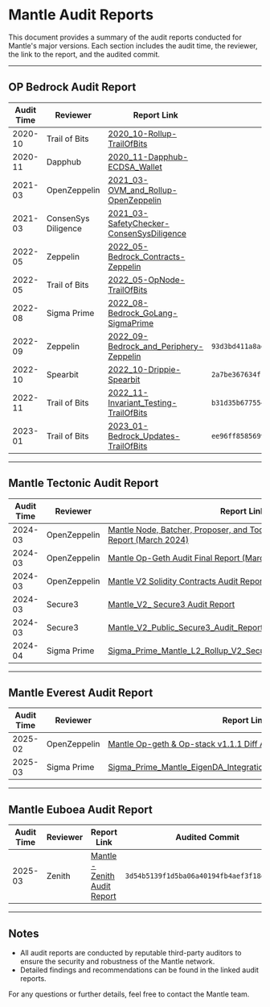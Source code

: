 # Mantle Audit Reports

This document provides a summary of the audit reports conducted for Mantle's major versions. Each section includes the audit time, the reviewer, the link to the report, and the audited commit.

---

## OP Bedrock Audit Report

| Audit Time | Reviewer            | Report Link                                                                                                                                                                             | Audited Commit                             |
|------------|---------------------|-----------------------------------------------------------------------------------------------------------------------------------------------------------------------------------------|--------------------------------------------|
| 2020-10    | Trail of Bits       | [2020_10-Rollup-TrailOfBits](https://github.com/mantlenetworkio/mantle-v2/blob/develop/technical-documents/security-reviews/op-bedrock/2020_10-Rollup-TrailOfBits.pdf)                             |                                            |
| 2020-11    | Dapphub             | [2020_11-Dapphub-ECDSA_Wallet](https://github.com/mantlenetworkio/mantle-v2/blob/develop/technical-documents/security-reviews/op-bedrock/2020_11-Dapphub-ECDSA_Wallet.pdf)                         |                                            |
| 2021-03    | OpenZeppelin        | [2021_03-OVM_and_Rollup-OpenZeppelin](https://github.com/mantlenetworkio/mantle-v2/blob/develop/technical-documents/security-reviews/op-bedrock/2021_03-OVM_and_Rollup-OpenZeppelin.pdf)           |                                            |
| 2021-03    | ConsenSys Diligence | [2021_03-SafetyChecker-ConsenSysDiligence](https://github.com/mantlenetworkio/mantle-v2/blob/develop/technical-documents/security-reviews/op-bedrock/2021_03-SafetyChecker-ConsenSysDiligence.pdf) |                                            |
| 2022-05    | Zeppelin            | [2022_05-Bedrock_Contracts-Zeppelin](https://github.com/mantlenetworkio/mantle-v2/blob/develop/technical-documents/security-reviews/op-bedrock/2022_05-Bedrock_Contracts-Zeppelin.pdf)             |                                            |
| 2022-05    | Trail of Bits       | [2022_05-OpNode-TrailOfBits](https://github.com/mantlenetworkio/mantle-v2/blob/develop/technical-documents/security-reviews/op-bedrock/2022_05-OpNode-TrailOfBits.pdf)                             |                                            |
| 2022-08    | Sigma Prime         | [2022_08-Bedrock_GoLang-SigmaPrime](https://github.com/mantlenetworkio/mantle-v2/blob/develop/technical-documents/security-reviews/op-bedrock/2022_08-Bedrock_GoLang-SigmaPrime.pdf)               |                                            |
| 2022-09    | Zeppelin            | [2022_09-Bedrock_and_Periphery-Zeppelin](https://github.com/mantlenetworkio/mantle-v2/blob/develop/technical-documents/security-reviews/op-bedrock/2022_09-Bedrock_and_Periphery-Zeppelin.pdf)     | `93d3bd411a8ae75702539ac9c5fe00bad21d4104` |
| 2022-10    | Spearbit            | [2022_10-Drippie-Spearbit](https://github.com/mantlenetworkio/mantle-v2/blob/develop/technical-documents/security-reviews/op-bedrock/2022_10-Drippie-Spearbit.pdf)                                 | `2a7be367634f147736f960eb2f38a77291cdfcad` |
| 2022-11    | Trail of Bits       | [2022_11-Invariant_Testing-TrailOfBits](https://github.com/mantlenetworkio/mantle-v2/blob/develop/technical-documents/security-reviews/op-bedrock/2022_11-Invariant_Testing-TrailOfBits.pdf)       | `b31d35b67755479645dd150e7cc8c6710f0b4a56` |
| 2023-01    | Trail of Bits       | [2023_01-Bedrock_Updates-TrailOfBits](https://github.com/mantlenetworkio/mantle-v2/blob/develop/technical-documents/security-reviews/op-bedrock/2023_01-Bedrock_Updates-TrailOfBits.pdf)           | `ee96ff8585699b054c95c6ff4a2411ee9fedcc87` |

---

## Mantle Tectonic Audit Report

| Audit Time     | Reviewer   | Report Link                                                                    | Audited Commit                           |
|----------------|------------|--------------------------------------------------------------------------------|------------------------------------------|
| 2024-03 | OpenZeppelin     | [Mantle Node, Batcher, Proposer, and Tooling Incremental Final Audit Report (March 2024)](https://github.com/mantlenetworkio/mantle-v2/blob/develop/technical-documents/security-reviews/mantle-tectonic/OpenZeppelin/Mantle%20Node%2C%20Batcher%2C%20Proposer%2C%20and%20Tooling%20Incremental%20Final%20Audit%20Report%20(March%202024).pdf)      |  |
| 2024-03   | OpenZeppelin | [Mantle Op-Geth Audit Final Report (March 2024)](https://github.com/mantlenetworkio/mantle-v2/blob/develop/technical-documents/security-reviews/mantle-tectonic/OpenZeppelin/Mantle%20Op-Geth%20Audit%20Final%20Report%20(March%202024).pdf) |  |
| 2024-03 | OpenZeppelin     | [Mantle V2 Solidity Contracts Audit Report (March 2024)](https://github.com/mantlenetworkio/mantle-v2/blob/develop/technical-documents/security-reviews/mantle-tectonic/OpenZeppelin/Mantle%20V2%20Solidity%20Contracts%20Audit%20Report%20(March%202024).pdf)      |  |
| 2024-03   | Secure3 | [Mantle_V2_ Secure3 Audit Report](https://github.com/mantlenetworkio/mantle-v2/blob/develop/technical-documents/security-reviews/mantle-tectonic/Secure3/Mantle_V2_%20Secure3%20Audit%20Report.pdf) |  |
| 2024-03 | Secure3     | [Mantle_V2_Public_Secure3_Audit_Report](https://github.com/mantlenetworkio/mantle-v2/blob/develop/technical-documents/security-reviews/mantle-tectonic/Secure3/Mantle_V2_Public_Secure3_Audit_Report.pdf)      |  |
| 2024-04   | Sigma Prime | [Sigma_Prime_Mantle_L2_Rollup_V2_Security_Assessment_Report_v2_0](https://github.com/mantlenetworkio/mantle-v2/blob/develop/technical-documents/security-reviews/mantle-tectonic/SigmaPrime/Sigma_Prime_Mantle_L2_Rollup_V2_Security_Assessment_Report_v2_0.pdf) |  |

---

## Mantle Everest Audit Report

| Audit Time    | Reviewer      | Report Link                                                                     | Audited Commit                           |
|---------------|---------------|---------------------------------------------------------------------------------|------------------------------------------|
| 2025-02 | OpenZeppelin  | [Mantle Op-geth & Op-stack v1.1.1 Diff Audit Report (Feb 2025)](https://github.com/mantlenetworkio/mantle-v2/blob/develop/technical-documents/security-reviews/mantle-everest/Mantle%20Op-geth%20%26%20Op-stack%20v1.1.1%20Diff%20Audit%20Report%20(Feb%202025).pdf) |  |
| 2025-03  | Sigma Prime | [Sigma_Prime_Mantle_EigenDA_Integration_Security_Assessment_Report](https://github.com/mantlenetworkio/mantle-v2/blob/develop/technical-documents/security-reviews/mantle-everest/Sigma_Prime_Mantle_EigenDA_Integration_Security_Assessment_Report.pdf)         |  |

---

## Mantle Euboea Audit Report

| Audit Time    | Reviewer      | Report Link                                                                     | Audited Commit                           |
|---------------|---------------|---------------------------------------------------------------------------------|------------------------------------------|
| 2025-03 | Zenith  | [Mantle - Zenith Audit Report](https://github.com/mantlenetworkio/mantle-v2/blob/develop/technical-documents/security-reviews/mantle-euboea/Mantle%20-%20Zenith%20Audit%20Report.pdf) | `3d54b5139f1d5ba06a40194fb4aef3f18eb00378` |

---

## Notes

- All audit reports are conducted by reputable third-party auditors to ensure the security and robustness of the Mantle network.
- Detailed findings and recommendations can be found in the linked audit reports.

For any questions or further details, feel free to contact the Mantle team.
